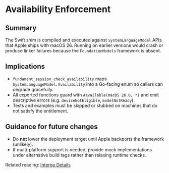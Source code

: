 # Availability Enforcement

## Summary

The Swift shim is compiled and executed against `SystemLanguageModel` APIs that Apple ships with macOS 26. Running on earlier versions would crash or produce linker failures because the `FoundationModels` framework is absent.

## Implications

- `fundament_session_check_availability` maps `SystemLanguageModel.Availability` into a Go-facing enum so callers can degrade gracefully.  
- All exported functions guard with `#available(macOS 26.0, *)` and emit descriptive errors (e.g. `deviceNotEligible`, `modelNotReady`).  
- Tests and examples must be skipped or stubbed on machines that do not satisfy the entitlement.

## Guidance for future changes

- Do **not** lower the deployment target until Apple backports the framework (unlikely).  
- If multi-platform support is needed, provide mock implementations under alternative build tags rather than relaxing runtime checks.

Related reading: [Interop Details](../../product/design/interop.md)
